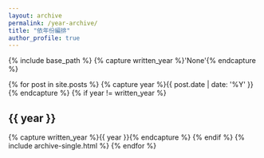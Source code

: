 ```yaml
---
layout: archive
permalink: /year-archive/
title: "依年份編排"
author_profile: true
---
```


{% include base_path %}
{% capture written_year %}'None'{% endcapture %}

{% for post in site.posts %}
	{% capture year %}{{ post.date | date: '%Y' }}{% endcapture %}
	{% if year != written_year %}
	<h2 id="{{ year | slugify }}" class="archive__subtitle">{{ year }}</h2>
	{% capture written_year %}{{ year }}{% endcapture %}
	{% endif %}
	{% include archive-single.html %}
{% endfor %}
